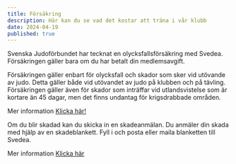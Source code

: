 ```yaml
---
title: Försäkring
description: Här kan du se vad det kostar att träna i vår klubb
date: 2024-04-19
published: true
---
```


Svenska Judoförbundet har tecknat en olycksfallsförsäkring med Svedea.
Försäkringen gäller bara om du har betalt din medlemsavgift.

Försäkringen gäller enbart för olycksfall och skador som sker vid utövande av judo. Detta gäller både vid utövandet av judo på klubben och på tävling. Försäkringen gäller även för skador som inträffar vid utlandsvistelse som är kortare än 45 dagar, men det finns undantag för krigsdrabbade områden.

Mer information [Klicka här!](https://judo.se/foreningshjalpen/forsakringsinformation/)

Om du blir skadad kan du skicka in en skadeanmälan. Du anmäler din skada med hjälp av en skadeblankett. Fyll i och posta eller maila blanketten till Svedea.

Mer information [Klicka här](https://www.svedea.se/gruppforsakringar/svenska-judoforbundet/skadehantering)
